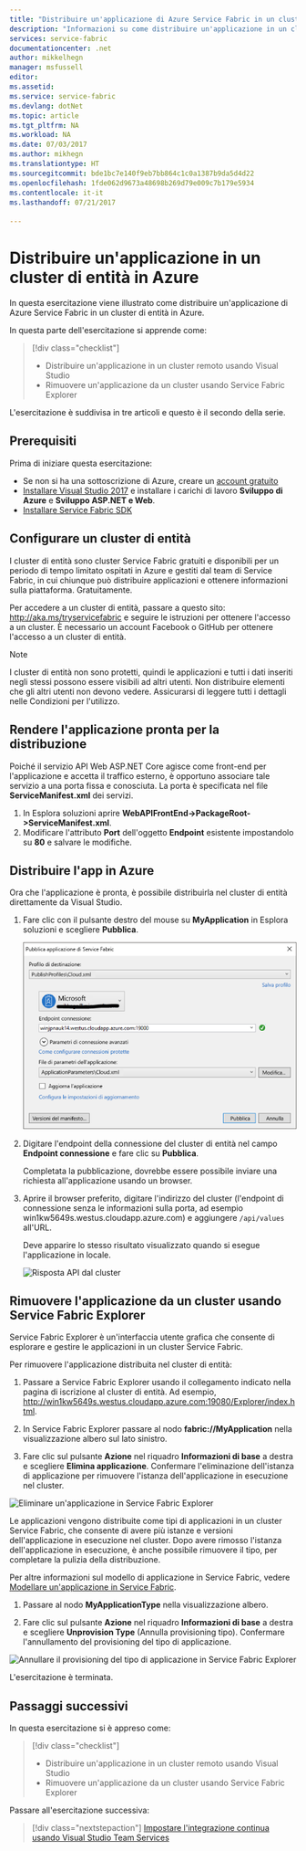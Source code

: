 ```yaml
---
title: "Distribuire un'applicazione di Azure Service Fabric in un cluster di entità | Microsoft Docs"
description: "Informazioni su come distribuire un'applicazione in un cluster di entità."
services: service-fabric
documentationcenter: .net
author: mikkelhegn
manager: msfussell
editor: 
ms.assetid: 
ms.service: service-fabric
ms.devlang: dotNet
ms.topic: article
ms.tgt_pltfrm: NA
ms.workload: NA
ms.date: 07/03/2017
ms.author: mikhegn
ms.translationtype: HT
ms.sourcegitcommit: bde1bc7e140f9eb7bb864c1c0a1387b9da5d4d22
ms.openlocfilehash: 1fde062d9673a48698b269d79e009c7b179e5934
ms.contentlocale: it-it
ms.lasthandoff: 07/21/2017

---
```


# <a name="deploy-an-application-to-a-party-cluster-in-azure"></a>Distribuire un'applicazione in un cluster di entità in Azure
In questa esercitazione viene illustrato come distribuire un'applicazione di Azure Service Fabric in un cluster di entità in Azure.

In questa parte dell'esercitazione si apprende come:
> [!div class="checklist"]
> * Distribuire un'applicazione in un cluster remoto usando Visual Studio
> * Rimuovere un'applicazione da un cluster usando Service Fabric Explorer

L'esercitazione è suddivisa in tre articoli e questo è il secondo della serie.

## <a name="prerequisites"></a>Prerequisiti
Prima di iniziare questa esercitazione:
- Se non si ha una sottoscrizione di Azure, creare un [account gratuito](https://azure.microsoft.com/free/?WT.mc_id=A261C142F)
- [Installare Visual Studio 2017](https://www.visualstudio.com/) e installare i carichi di lavoro **Sviluppo di Azure** e **Sviluppo ASP.NET e Web**.
- [Installare Service Fabric SDK](service-fabric-get-started.md)

## <a name="set-up-a-party-cluster"></a>Configurare un cluster di entità
I cluster di entità sono cluster Service Fabric gratuiti e disponibili per un periodo di tempo limitato ospitati in Azure e gestiti dal team di Service Fabric, in cui chiunque può distribuire applicazioni e ottenere informazioni sulla piattaforma. Gratuitamente.

Per accedere a un cluster di entità, passare a questo sito: http://aka.ms/tryservicefabric e seguire le istruzioni per ottenere l'accesso a un cluster. È necessario un account Facebook o GitHub per ottenere l'accesso a un cluster di entità.

> [!NOTE]
> I cluster di entità non sono protetti, quindi le applicazioni e tutti i dati inseriti negli stessi possono essere visibili ad altri utenti. Non distribuire elementi che gli altri utenti non devono vedere. Assicurarsi di leggere tutti i dettagli nelle Condizioni per l'utilizzo.

## <a name="make-your-application-ready-for-deployment"></a>Rendere l'applicazione pronta per la distribuzione
Poiché il servizio API Web ASP.NET Core agisce come front-end per l'applicazione e accetta il traffico esterno, è opportuno associare tale servizio a una porta fissa e conosciuta. La porta è specificata nel file **ServiceManifest.xml** dei servizi.

1. In Esplora soluzioni aprire **WebAPIFrontEnd->PackageRoot->ServiceManifest.xml**.
2. Modificare l'attributo **Port** dell'oggetto **Endpoint** esistente impostandolo su **80** e salvare le modifiche.

## <a name="deploy-the-app-to-the-azure"></a>Distribuire l'app in Azure
Ora che l'applicazione è pronta, è possibile distribuirla nel cluster di entità direttamente da Visual Studio.

1. Fare clic con il pulsante destro del mouse su **MyApplication** in Esplora soluzioni e scegliere **Pubblica**.

    ![Finestra di dialogo Pubblica](./media/service-fabric-tutorial-deploy-app-to-party-cluster/publish-app.png)

2. Digitare l'endpoint della connessione del cluster di entità nel campo **Endpoint connessione** e fare clic su **Pubblica**.

    Completata la pubblicazione, dovrebbe essere possibile inviare una richiesta all'applicazione usando un browser.

3. Aprire il browser preferito, digitare l'indirizzo del cluster (l'endpoint di connessione senza le informazioni sulla porta, ad esempio win1kw5649s.westus.cloudapp.azure.com) e aggiungere `/api/values` all'URL.

    Deve apparire lo stesso risultato visualizzato quando si esegue l'applicazione in locale.

    ![Risposta API dal cluster](./media/service-fabric-tutorial-deploy-app-to-party-cluster/response-from-cluster.png)

## <a name="remove-the-application-from-a-cluster-using-service-fabric-explorer"></a>Rimuovere l'applicazione da un cluster usando Service Fabric Explorer
Service Fabric Explorer è un'interfaccia utente grafica che consente di esplorare e gestire le applicazioni in un cluster Service Fabric.

Per rimuovere l'applicazione distribuita nel cluster di entità:

1. Passare a Service Fabric Explorer usando il collegamento indicato nella pagina di iscrizione al cluster di entità. Ad esempio, http://win1kw5649s.westus.cloudapp.azure.com:19080/Explorer/index.html.

2. In Service Fabric Explorer passare al nodo **fabric://MyApplication** nella visualizzazione albero sul lato sinistro.

3. Fare clic sul pulsante **Azione** nel riquadro **Informazioni di base** a destra e scegliere **Elimina applicazione**. Confermare l'eliminazione dell'istanza di applicazione per rimuovere l'istanza dell'applicazione in esecuzione nel cluster.

![Eliminare un'applicazione in Service Fabric Explorer](./media/service-fabric-tutorial-deploy-app-to-party-cluster/delete-application.png)

Le applicazioni vengono distribuite come tipi di applicazioni in un cluster Service Fabric, che consente di avere più istanze e versioni dell'applicazione in esecuzione nel cluster. Dopo avere rimosso l'istanza dell'applicazione in esecuzione, è anche possibile rimuovere il tipo, per completare la pulizia della distribuzione.

Per altre informazioni sul modello di applicazione in Service Fabric, vedere [Modellare un'applicazione in Service Fabric](service-fabric-application-model.md).

1. Passare al nodo **MyApplicationType** nella visualizzazione albero.

2. Fare clic sul pulsante **Azione** nel riquadro **Informazioni di base** a destra e scegliere **Unprovision Type** (Annulla provisioning tipo). Confermare l'annullamento del provisioning del tipo di applicazione.

![Annullare il provisioning del tipo di applicazione in Service Fabric Explorer](./media/service-fabric-tutorial-deploy-app-to-party-cluster/unprovision-type.png)

L'esercitazione è terminata.

## <a name="next-steps"></a>Passaggi successivi
In questa esercitazione si è appreso come:

> [!div class="checklist"]
> * Distribuire un'applicazione in un cluster remoto usando Visual Studio
> * Rimuovere un'applicazione da un cluster usando Service Fabric Explorer

Passare all'esercitazione successiva:
> [!div class="nextstepaction"]
> [Impostare l'integrazione continua usando Visual Studio Team Services](service-fabric-tutorial-deploy-app-with-cicd-vsts.md)
